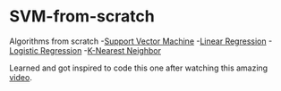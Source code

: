 # SVM-from-scratch

Algorithms from scratch
-[Support Vector Machine](https://github.com/MaclaurinYudhisthira/SVM-from-scratch)
-[Linear Regression](https://github.com/MaclaurinYudhisthira/Linear-Regression-from-scratch)
-[Logistic Regression](https://github.com/MaclaurinYudhisthira/Logistic-Regression-from-scratch)
-[K-Nearest Neighbor](https://github.com/MaclaurinYudhisthira/KNN-from-scratch)


Learned and got inspired to code this one after watching this amazing [video](https://www.youtube.com/watch?v=UX0f9BNBcsY&t=3s).

